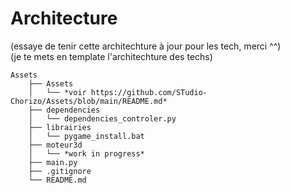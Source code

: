 # Architecture
(essaye de tenir cette architechture à jour pour les tech, merci ^^)  
(je te mets en template l'architechture des techs)
```
Assets
    ├── Assets
    │   └── *voir https://github.com/STudio-Chorizo/Assets/blob/main/README.md*
    ├── dependencies
    │   └── dependencies_controler.py
    ├── librairies
    │   └── pygame_install.bat
    ├── moteur3d
    │   └── *work in progress*
    ├── main.py
    ├── .gitignore
    └── README.md
```